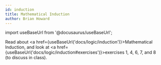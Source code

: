 ```yaml
---
id: induction
title: Mathematical Induction
author: Brian Howard
---
```

import useBaseUrl from '@docusaurus/useBaseUrl';

Read about <a href={useBaseUrl('docs/logic/induction')}>Mathematical Induction</a>,
and look at <a href={useBaseUrl('docs/logic/induction#exercises')}>exercises 1, 4, 6, 7, and 8</a> (to discuss in class).
